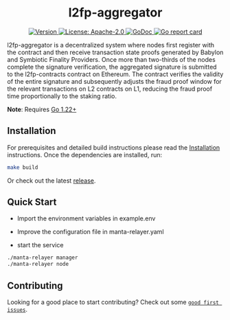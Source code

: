 <!--
parent:
  order: false
-->

<div align="center">
  <h1> l2fp-aggregator </h1>
</div>

<div align="center">
  <a href="https://github.com/dapplink-labs/l2fp-aggregator/releases/latest">
    <img alt="Version" src="https://img.shields.io/github/tag/dapplink-labs/l2fp-aggregator.svg" />
  </a>
  <a href="https://github.com/dapplink-labs/l2fp-aggregator/blob/main/LICENSE">
    <img alt="License: Apache-2.0" src="https://img.shields.io/github/license/dapplink-labs/l2fp-aggregator.svg" />
  </a>
  <a href="https://pkg.go.dev/github.com/dapplink-labs/l2fp-aggregator">
    <img alt="GoDoc" src="https://godoc.org/github.com/dapplink-labs/l2fp-aggregator?status.svg" />
  </a>
  <a href="https://goreportcard.com/report/github.com/dapplink-labs/l2fp-aggregator">
    <img alt="Go report card" src="https://goreportcard.com/badge/github.com/dapplink-labs/l2fp-aggregator"/>
  </a>
</div>

l2fp-aggregator is a decentralized system where nodes first register with the contract and then receive transaction state proofs generated by Babylon and Symbiotic Finality Providers. Once more than two-thirds of the nodes complete the signature verification, the aggregated signature is submitted to the l2fp-contracts contract on Ethereum. The contract verifies the validity of the entire signature and subsequently adjusts the fraud proof window for the relevant transactions on L2 contracts on L1, reducing the fraud proof time proportionally to the staking ratio.

**Note**: Requires [Go 1.22+](https://golang.org/dl/)

## Installation

For prerequisites and detailed build instructions please read the [Installation](https://github.com/eniac-x-labs/dapplink/) instructions. Once the dependencies are installed, run:

```bash
make build
```

Or check out the latest [release](https://github.com/eniac-x-labs/finality-node).

## Quick Start

* Import the environment variables in example.env

* Improve the configuration file in manta-relayer.yaml

* start the service
```bash
./manta-relayer manager
./manta-relayer node
```

## Contributing

Looking for a good place to start contributing? Check out some [`good first issues`](https://github.com/eniac-x-labs/finality-node/issues?q=is%3Aopen+is%3Aissue+label%3A%22good+first+issue%22).

